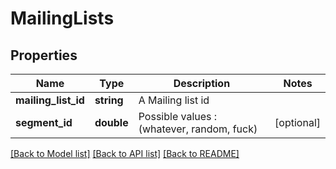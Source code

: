# MailingLists

## Properties
Name | Type | Description | Notes
------------ | ------------- | ------------- | -------------
**mailing_list_id** | **string** | A Mailing list id | 
**segment_id** | **double** | Possible values : (whatever, random, fuck) | [optional] 

[[Back to Model list]](../README.md#documentation-for-models) [[Back to API list]](../README.md#documentation-for-api-endpoints) [[Back to README]](../README.md)


